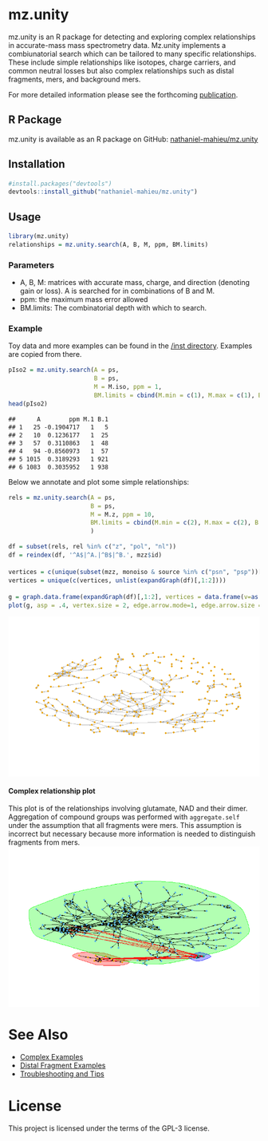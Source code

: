# mz.unity
mz.unity is an R package for detecting and exploring complex relationships in accurate-mass mass spectrometry data.  Mz.unity implements a combiunatorial search which can be tailored to many specific relationships.  These include simple relationships like isotopes, charge carriers, and common neutral losses but also complex relationships such as distal fragments, mers, and background mers.  

For more detailed information please see the forthcoming [publication](#).

## R Package
mz.unity is available as an R package on GitHub: [nathaniel-mahieu/mz.unity](https://github.com/nathaniel-mahieu/mz.unity)

## Installation
```r
#install.packages("devtools")
devtools::install_github("nathaniel-mahieu/mz.unity")
```

## Usage
```r
library(mz.unity)
relationships = mz.unity.search(A, B, M, ppm, BM.limits)
```

### Parameters
* A, B, M: matrices with accurate mass, charge, and direction (denoting gain or loss).  A is searched for in combinations of B and M.
* ppm: the maximum mass error allowed
* BM.limits: The combinatorial depth with which to search.

### Example
Toy data and more examples can be found in the [/inst directory](/inst/). Examples are copied from there.

```r
pIso2 = mz.unity.search(A = ps, 
                        B = ps, 
                        M = M.iso, ppm = 1, 
                        BM.limits = cbind(M.min = c(1), M.max = c(1), B.n = c(1)))
head(pIso2)
```

```
##      A        ppm M.1 B.1
## 1   25 -0.1904717   1   5
## 2   10  0.1236177   1  25
## 3   57  0.3110863   1  48
## 4   94 -0.8560973   1  57
## 5 1015  0.3189293   1 921
## 6 1083  0.3035952   1 938
```

Below we annotate and plot some simple relationships:

```r
rels = mz.unity.search(A = ps, 
                       B = ps, 
                       M = M.z, ppm = 10, 
                       BM.limits = cbind(M.min = c(2), M.max = c(2), B.n = c(1))
                       )
```

```r
df = subset(rels, rel %in% c("z", "pol", "nl"))
df = reindex(df, '^A$|^A.|^B$|^B.', mzz$id)

vertices = c(unique(subset(mzz, monoiso & source %in% c("psn", "psp"))[,"id"]))
vertices = unique(c(vertices, unlist(expandGraph(df)[,1:2])))

g = graph.data.frame(expandGraph(df)[,1:2], vertices = data.frame(v=as.character(vertices)))
plot(g, asp = .4, vertex.size = 2, edge.arrow.mode=1, edge.arrow.size = 0.3, vertex.label.cex=.6, vertex.frame.color='transparent', vertex.label.color = "transparent")
```

<img src="inst/figure_examples/unnamed-chunk-22-1.png" title="plot of chunk unnamed-chunk-22" alt="plot of chunk unnamed-chunk-22" style="display: block; margin: auto;" />

#### Complex relationship plot
This plot is of the relationships involving glutamate, NAD and their dimer.  Aggregation of compound groups was performed with `aggregate.self` under the assumption that all fragments were mers. This assumption is incorrect but necessary because more information is needed to distinguish fragments from mers.
<img src="inst/figure_examples/unnamed-chunk-26-2.png" title="plot of chunk unnamed-chunk-26" alt="plot of chunk unnamed-chunk-26" style="display: block; margin: auto;" />


# See Also
- [Complex Examples](/inst/examples.md)
- [Distal Fragment Examples](/inst/fragment_example.md)
- [Troubleshooting and Tips](/inst/troubleshooting.md)

# License
This project is licensed under the terms of the GPL-3 license.